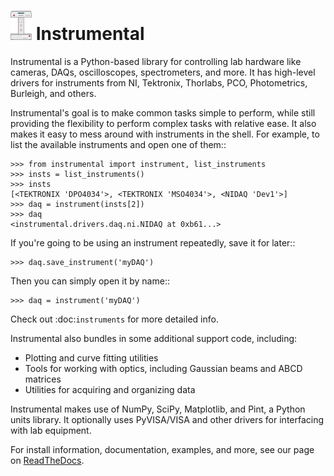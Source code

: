 ![logo] Instrumental
==========================

Instrumental is a Python-based library for controlling lab hardware like cameras, DAQs,
oscilloscopes, spectrometers, and more. It has high-level drivers for instruments from NI,
Tektronix, Thorlabs, PCO, Photometrics, Burleigh, and others.

Instrumental's goal is to make common tasks simple to perform, while still providing the
flexibility to perform complex tasks with relative ease. It also makes it easy to mess around with
instruments in the shell. For example, to list the available instruments and open one of them::

    >>> from instrumental import instrument, list_instruments
    >>> insts = list_instruments()
    >>> insts
    [<TEKTRONIX 'DPO4034'>, <TEKTRONIX 'MSO4034'>, <NIDAQ 'Dev1'>]
    >>> daq = instrument(insts[2])
    >>> daq
    <instrumental.drivers.daq.ni.NIDAQ at 0xb61...>

If you're going to be using an instrument repeatedly, save it for later::

    >>> daq.save_instrument('myDAQ')

Then you can simply open it by name::

    >>> daq = instrument('myDAQ')

Check out :doc:`instruments` for more detailed info.


Instrumental also bundles in some additional support code, including:

* Plotting and curve fitting utilities
* Tools for working with optics, including Gaussian beams and ABCD matrices
* Utilities for acquiring and organizing data

Instrumental makes use of NumPy, SciPy, Matplotlib, and Pint, a Python units
library. It optionally uses PyVISA/VISA and other drivers for interfacing with
lab equipment.

For install information, documentation, examples, and more, see our page on
[ReadTheDocs](http://instrumental-lib.readthedocs.org/).

[logo]: images/logo-small.png "Instrumental"
